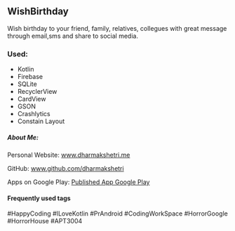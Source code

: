 ## WishBirthday

Wish birthday to your friend, family, relatives, collegues with great message through email,sms and share to social media.

### Used:

-  Kotlin
-  Firebase
-  SQLite
- RecyclerView
- CardView
- GSON
- Crashlytics
- Constain Layout

##### About Me:

Personal Website: www.dharmakshetri.me

GitHub: www.github.com/dharmakshetri

Apps on Google Play: [Published App Google Play](https://play.google.com/store/apps/dev?id=8471425665700230791)


#### Frequently used tags

#HappyCoding #ILoveKotlin #PrAndroid #CodingWorkSpace #HorrorGoogle #HorrorHouse #APT3004
